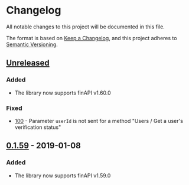 # Changelog
All notable changes to this project will be documented in this file.

The format is based on [Keep a Changelog](https://keepachangelog.com/en/1.0.0/),
and this project adheres to [Semantic Versioning](https://semver.org/spec/v2.0.0.html).

## [Unreleased]
### Added
- The library now supports finAPI v1.60.0

### Fixed
- [100](https://github.com/proshin-roman/finapi-java-client/issues/100) - Parameter `userId` is not sent for a method 
"Users / Get a user's verification status"

## [0.1.59] - 2019-01-08
### Added
- The library now supports finAPI v1.59.0

[Unreleased]: https://github.com/proshin-roman/finapi-java-client/compare/v0.1.59...HEAD
[0.1.59]: https://github.com/proshin-roman/finapi-java-client/releases/tag/v0.1.59
